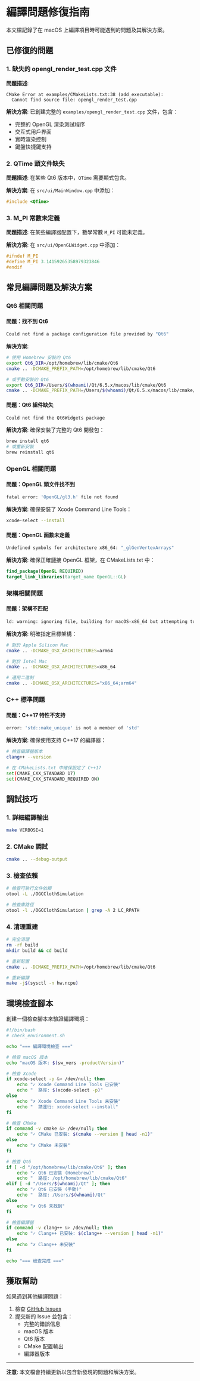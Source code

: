 # 編譯問題修復指南

本文檔記錄了在 macOS 上編譯項目時可能遇到的問題及其解決方案。

## 已修復的問題

### 1. 缺失的 opengl_render_test.cpp 文件

**問題描述**:
```
CMake Error at examples/CMakeLists.txt:38 (add_executable):
  Cannot find source file: opengl_render_test.cpp
```

**解決方案**:
已創建完整的 `examples/opengl_render_test.cpp` 文件，包含：
- 完整的 OpenGL 渲染測試程序
- 交互式用戶界面
- 實時渲染控制
- 鍵盤快捷鍵支持

### 2. QTime 頭文件缺失

**問題描述**:
在某些 Qt6 版本中，`QTime` 需要顯式包含。

**解決方案**:
在 `src/ui/MainWindow.cpp` 中添加：
```cpp
#include <QTime>
```

### 3. M_PI 常數未定義

**問題描述**:
在某些編譯器配置下，數學常數 `M_PI` 可能未定義。

**解決方案**:
在 `src/ui/OpenGLWidget.cpp` 中添加：
```cpp
#ifndef M_PI
#define M_PI 3.14159265358979323846
#endif
```

## 常見編譯問題及解決方案

### Qt6 相關問題

#### 問題：找不到 Qt6
```bash
Could not find a package configuration file provided by "Qt6"
```

**解決方案**:
```bash
# 使用 Homebrew 安裝的 Qt6
export Qt6_DIR=/opt/homebrew/lib/cmake/Qt6
cmake .. -DCMAKE_PREFIX_PATH=/opt/homebrew/lib/cmake/Qt6

# 或手動安裝的 Qt6
export Qt6_DIR=/Users/$(whoami)/Qt/6.5.x/macos/lib/cmake/Qt6
cmake .. -DCMAKE_PREFIX_PATH=/Users/$(whoami)/Qt/6.5.x/macos/lib/cmake/Qt6
```

#### 問題：Qt6 組件缺失
```bash
Could not find the Qt6Widgets package
```

**解決方案**:
確保安裝了完整的 Qt6 開發包：
```bash
brew install qt6
# 或重新安裝
brew reinstall qt6
```

### OpenGL 相關問題

#### 問題：OpenGL 頭文件找不到
```bash
fatal error: 'OpenGL/gl3.h' file not found
```

**解決方案**:
確保安裝了 Xcode Command Line Tools：
```bash
xcode-select --install
```

#### 問題：OpenGL 函數未定義
```bash
Undefined symbols for architecture x86_64: "_glGenVertexArrays"
```

**解決方案**:
確保正確鏈接 OpenGL 框架，在 CMakeLists.txt 中：
```cmake
find_package(OpenGL REQUIRED)
target_link_libraries(target_name OpenGL::GL)
```

### 架構相關問題

#### 問題：架構不匹配
```bash
ld: warning: ignoring file, building for macOS-x86_64 but attempting to link with file built for macOS-arm64
```

**解決方案**:
明確指定目標架構：
```bash
# 對於 Apple Silicon Mac
cmake .. -DCMAKE_OSX_ARCHITECTURES=arm64

# 對於 Intel Mac
cmake .. -DCMAKE_OSX_ARCHITECTURES=x86_64

# 通用二進制
cmake .. -DCMAKE_OSX_ARCHITECTURES="x86_64;arm64"
```

### C++ 標準問題

#### 問題：C++17 特性不支持
```bash
error: 'std::make_unique' is not a member of 'std'
```

**解決方案**:
確保使用支持 C++17 的編譯器：
```bash
# 檢查編譯器版本
clang++ --version

# 在 CMakeLists.txt 中確保設定了 C++17
set(CMAKE_CXX_STANDARD 17)
set(CMAKE_CXX_STANDARD_REQUIRED ON)
```

## 調試技巧

### 1. 詳細編譯輸出
```bash
make VERBOSE=1
```

### 2. CMake 調試
```bash
cmake .. --debug-output
```

### 3. 檢查依賴
```bash
# 檢查可執行文件依賴
otool -L ./OGCClothSimulation

# 檢查庫路徑
otool -l ./OGCClothSimulation | grep -A 2 LC_RPATH
```

### 4. 清理重建
```bash
# 完全清理
rm -rf build
mkdir build && cd build

# 重新配置
cmake .. -DCMAKE_PREFIX_PATH=/opt/homebrew/lib/cmake/Qt6

# 重新編譯
make -j$(sysctl -n hw.ncpu)
```

## 環境檢查腳本

創建一個檢查腳本來驗證編譯環境：

```bash
#!/bin/bash
# check_environment.sh

echo "=== 編譯環境檢查 ==="

# 檢查 macOS 版本
echo "macOS 版本: $(sw_vers -productVersion)"

# 檢查 Xcode
if xcode-select -p &> /dev/null; then
    echo "✓ Xcode Command Line Tools 已安裝"
    echo "  路徑: $(xcode-select -p)"
else
    echo "✗ Xcode Command Line Tools 未安裝"
    echo "  請運行: xcode-select --install"
fi

# 檢查 CMake
if command -v cmake &> /dev/null; then
    echo "✓ CMake 已安裝: $(cmake --version | head -n1)"
else
    echo "✗ CMake 未安裝"
fi

# 檢查 Qt6
if [ -d "/opt/homebrew/lib/cmake/Qt6" ]; then
    echo "✓ Qt6 已安裝 (Homebrew)"
    echo "  路徑: /opt/homebrew/lib/cmake/Qt6"
elif [ -d "/Users/$(whoami)/Qt" ]; then
    echo "✓ Qt6 已安裝 (手動)"
    echo "  路徑: /Users/$(whoami)/Qt"
else
    echo "✗ Qt6 未找到"
fi

# 檢查編譯器
if command -v clang++ &> /dev/null; then
    echo "✓ Clang++ 已安裝: $(clang++ --version | head -n1)"
else
    echo "✗ Clang++ 未安裝"
fi

echo "=== 檢查完成 ==="
```

## 獲取幫助

如果遇到其他編譯問題：

1. 檢查 [GitHub Issues](https://github.com/chchlin1018/OGC-ClothSimulation-Test/issues)
2. 提交新的 Issue 並包含：
   - 完整的錯誤信息
   - macOS 版本
   - Qt6 版本
   - CMake 配置輸出
   - 編譯器版本

---

**注意**: 本文檔會持續更新以包含新發現的問題和解決方案。
